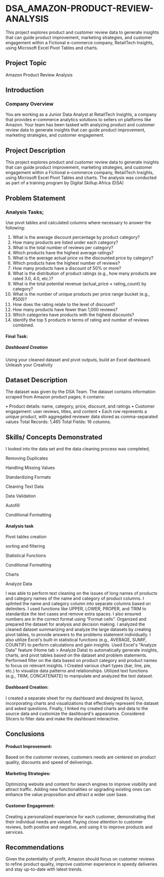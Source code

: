 # DSA_AMAZON-PRODUCT-REVIEW-ANALYSIS
This project explores product and customer review data to generate insights that can guide product improvement, marketing strategies, and customer engagement within a Fictional e-commerce company, RetailTech Insights, using Microsoft Excel Pivot Tables and charts. 
## Project Topic
Amazon Product Review Analysis
## Introduction
### Company Overview 
You are working as a Junior Data Analyst at RetailTech Insights, a company that provides e-commerce analytics solutions to sellers on platforms like Amazon. Your team has been tasked with analyzing product and customer review data to generate insights that can guide product improvement, marketing strategies, and customer engagement.
## Project Description
This project explores product and customer review data to generate insights that can guide product improvement, marketing strategies, and customer engagement within a Fictional e-commerce company, RetailTech Insights, using Microsoft Excel Pivot Tables and charts. The analysis was conducted as part of a training program by Digital Skillup Africa (DSA) 
## Problem Statement
### Analysis Tasks; 
Use pivot tables and calculated columns where necessary to answer the following:
 1. What is the average discount percentage by product category?
 2. How many products are listed under each category? 
3. What is the total number of reviews per category? 
4. Which products have the highest average ratings? 
5. What is the average actual price vs the discounted price by category? 
6. Which products have the highest number of reviews?
 7. How many products have a discount of 50% or more? 
8. What is the distribution of product ratings (e.g., how many products are rated 3.0, 4.0, etc.)? 
9. What is the total potential revenue (actual_price × rating_count) by category? 
10. What is the number of unique products per price range bucket (e.g., ₹500)?
 11. How does the rating relate to the level of discount? 
12. How many products have fewer than 1,000 reviews? 
13. Which categories have products with the highest discounts? 
14. Identify the top 5 products in terms of rating and number of reviews combined. 
#### Final Task:
##### Dashboard Creation

Using your cleaned dataset and pivot outputs, build an Excel dashboard. Unleash your Creativity
## Dataset Description
The dataset was given by the DSA Team.
The dataset contains information scraped from Amazon product pages; it contains:

 • Product details: name, category, price, discount, and ratings • Customer engagement: user reviews, titles, and content • Each row represents a unique product, with aggregated reviewer data stored as comma-separated values Total Records: 1,465 Total Fields: 16 columns. 
 ## Skills/ Concepts Demonstrated
 I looked into the data set and the data cleaning process was completed,
 
Removing Duplicates

Handling Missing Values

Standardizing Formats

Cleaning Text Data

Data Validation

Autofill

Conditional Formatting

#### Analysis task

Pivot tables creation

sorting and filtering

Statistical Functions

Conditional Formatting

Charts

Analyze Data

I was able to perform text cleaning on the issues of long names of products and category names of the name and category of product columns. I splinted the name and category column into separate columns based on delimiters. I used functions like UPPER, LOWER, PROPER, and TRIM to standardize the text cases and remove extra spaces.  I also ensured numbers are in the correct format using “Format cells”.
 Organized and prepared the dataset for analysis and decision making.
I analyzed the cleaned dataset summarizing and analyze the large datasets by creating pivot tables, to provide answers to the problems statement individually. I also utilize Excel's built-in statistical functions (e.g., AVERAGE, SUMIF, COUNTIF) to perform calculations and gain insights. 
Used Excel's "Analyze Data" feature (Home tab > Analyze Data) to automatically generate insights, charts, and pivot tables based on the dataset and problem statements.
 Performed filter on the data based on product category and product names to focus on relevant insights.
I Created various chart types (bar, line, pie, etc.) to visualize data patterns and relationships. 
Utilized text functions (e.g., TRIM, CONCATENATE) to manipulate and analyzed the text dataset. 
#### Dashboard Creation:
I created a separate sheet for my dashboard and designed its layout, incorporating charts and visualizations that effectively represent the dataset and asked questions. Finally, I linked my created charts and data to the source data and customize the dashboard's appearance.
Considered Slicers to filter data and make the dashboard interactive.
## Conclusions
#### Product Improvement:
Based on the customer reviews, customers needs are centered on product quality, discounts and speed of deliverings.
#### Marketing Strategies:
Optimizing website and content for search engines to improve visibility and attract traffic.  Adding new functionalities or upgrading existing ones can enhance the value proposition and attract a wider user base. 
#### Customer Engagement:
Creating a personalized experience for each customer, demonstrating that their individual needs are valued. 
Paying close attention to customer reviews, both positive and negative, and using it to improve products and services. 
## Recommendations 
Given the potentiality of profit, Amazon should focus on customer reviews to refine product quality, improve customer experience in speedy deliveries and stay up-to-date with latest trends.





